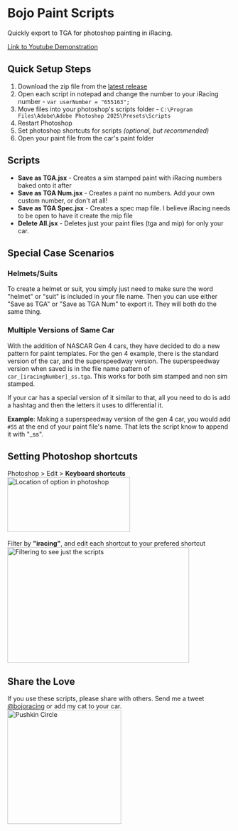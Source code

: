 # Bojo Paint Scripts
Quickly export to TGA for photoshop painting in iRacing.

[Link to Youtube Demonstration](https://www.youtube.com/watch?v=HLnrFgnuhdY)

## Quick Setup Steps
1. Download the zip file from the [latest release](https://github.com/bojobiscuit/bojoPaintScripts/releases)
2. Open each script in notepad and change the number to your iRacing number - `var userNumber = "655163";`
4. Move files into your photoshop's scripts folder - `C:\Program Files\Adobe\Adobe Photoshop 2025\Presets\Scripts`
5. Restart Photoshop
6. Set photoshop shortcuts for scripts _(optional, but recommended)_
7. Open your paint file from the car's paint folder

## Scripts
- **Save as TGA.jsx** - Creates a sim stamped paint with iRacing numbers baked onto it after
- **Save as TGA Num.jsx** - Creates a paint no numbers. Add your own custom number, or don't at all!
- **Save as TGA Spec.jsx** - Creates a spec map file. I believe iRacing needs to be open to have it create the mip file
- **Delete All.jsx** - Deletes just your paint files (tga and mip) for only your car.

## Special Case Scenarios

### Helmets/Suits
To create a helmet or suit, you simply just need to make sure the word "helmet" or "suit" is included in your file name. Then you can use either "Save as TGA" or "Save as TGA Num" to export it. They will both do the same thing.

### Multiple Versions of Same Car
With the addition of NASCAR Gen 4 cars, they have decided to do a new pattern for paint templates. For the gen 4 example, there is the standard version of the car, and the superspeedway version. The superspeedway version when saved is in the file name pattern of `car_[iracingNumber]_ss.tga`. This works for both sim stamped and non sim stamped.

If your car has a special version of it similar to that, all you need to do is add a hashtag and then the letters it uses to differential it.

**Example**: Making a superspeedway version of the gen 4 car, you would add `#SS` at the end of your paint file's name. That lets the script know to append it with "_ss".

## Setting Photoshop shortcuts

Photoshop > Edit > **Keyboard shortcuts**\
<img width="276" height="123" alt="Location of option in photoshop" src="https://github.com/user-attachments/assets/5d2cbcbc-e791-4fe8-99f6-ca91f2be1eab" />\
\
Filter by **"iracing"**, and edit each shortcut to your prefered shortcut\
<img width="409" height="259" alt="Filtering to see just the scripts" src="https://github.com/user-attachments/assets/43c79626-0257-4524-8873-6fd7fae035a5" />


## Share the Love
If you use these scripts, please share with others. Send me a tweet [@bojoracing](https://x.com/bojoRacing) or add my cat to your car. 
<br /><img width="256" height="256" alt="Pushkin Circle" src="https://github.com/user-attachments/assets/0282e0f2-9ec4-427f-91d1-e10e16b098c5" />
